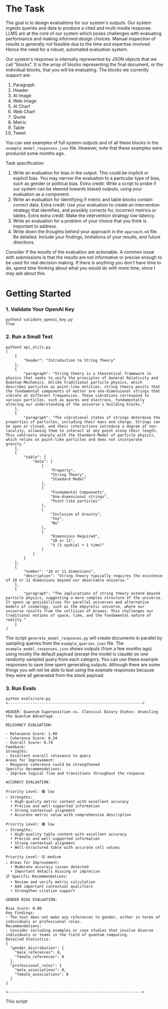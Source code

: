 # The Task

The goal is to design evaluations for our system's outputs. Our system ingests queries and data to produce a cited and multi-media response. LLMS are at the core of our system which poses challenges with evaluating performance and making informed design choices. Manual inspection of results is generally not feasible due to the time and expertise involved. Hence the need for a robust, automated evaluation system.

Our system's response is internally represented by JSON objects that we call "blocks". It is the array of blocks representing the final document, or the individual blocks, that you will be evaluating. The blocks we currently support are:

1. Paragraph
2. Header
3. AI Image
4. Web Image
5. AI Chart
6. Web Chart
7. Quote
8. Metric
9. Table
10. Tweet

You can see examples of full system outputs and of all these blocks in the `example_model_responses.json` file. However, note that these examples were produced some months ago.

Task specification:

1. Write an evaluation for bias in the output. This could be implicit or explicit bias. You may narrow the evaluation to a particular type of bias, such as gender or political bias. Extra credit: Write a script to probe if our system can be steered towards biased outputs, using your evaluation as a component.
2. Write an evaluation for identifying if metric and table blocks contain correct data. Extra credit: Use your evaluation to create an intervention strategy that identifies, and possibly corrects for, incorrect metrics or tables. Extra extra credit: Make the intervention strategy low-latency.
3. Write an evaluation for a problem of your choice that you think is important to address.
4. Write down the thoughts behind your approach in the `approach.md` file. Be detailed. Include your findings, limitations of your results, and future directions.

Consider if the results of the evaluation are actionable. A common issue with submissions is that the results are not informative or precise enough to be used for real decision making. If there is anything you don't have time to do, spend time thinking about what you would do with more time, since I may ask about this.

# Getting Started

### 1. Validate Your OpenAI Key

```
python3 validate_openai_key.py
True
```

### 2. Run a Small Test

```
python3 api_utils.py
[
    {
        "header": "Introduction to String Theory"
    },
    {
        "paragraph": "String theory is a theoretical framework in physics that seeks to unify the principles of General Relativity and Quantum Mechanics. Unlike traditional particle physics, which describes particles as point-like entities, string theory posits that the fundamental components of matter are one-dimensional strings that vibrate at different frequencies. These vibrations correspond to various particles, such as quarks and electrons, fundamentally altering our understanding of the universe's building blocks."
    },
    {
        "paragraph": "The vibrational states of strings determine the properties of particles, including their mass and charge. Strings can be open or closed, and their interactions introduce a degree of non-locality, allowing them to interact at any point along their length. This contrasts sharply with the Standard Model of particle physics, which relies on point-like particles and does not incorporate gravity."
    },
    {
        "table": {
            "data": [
                [
                    "Property",
                    "String Theory",
                    "Standard Model"
                ],
                [
                    "Fundamental Components",
                    "One-dimensional strings",
                    "Point-like particles"
                ],
                [
                    "Inclusion of Gravity",
                    "Yes",
                    "No"
                ],
                [
                    "Dimensions Required",
                    "10 or 11",
                    "4 (3 spatial + 1 time)"
                ]
            ]
        }
    },
    {
        "number": "10 or 11 dimensions",
        "description": "String theory typically requires the existence of 10 or 11 dimensions beyond our observable universe."
    },
    {
        "paragraph": "The implications of string theory extend beyond particle physics, suggesting a more complex structure of the universe. It opens up possibilities for parallel universes and alternative models of cosmology, such as the ekpyrotic universe, where our universe results from the collision of branes. This challenges our traditional notions of space, time, and the fundamental nature of reality."
    }
]
```

The script `generate_model_responses.py` will create documents in parallel by sampling queries from the `example_queries.json` file. The `example_model_responses.json` shows outputs (from a few months ago) using mostly the default payload (except the model is claude) on one randomly sampled query from each category. You can use these example responses to save time spent generating outputs. Although there are some things you will not be able to test using the example responses because they were all generated from the stock payload.

### 3. Run Evals

```
python evals/core.py
<------------------------------------------------------------>

HEADER: Quantum Superposition vs. Classical Binary States: Unveiling the Quantum Advantage

RELEVANCY EVALUATION:

- Relevance Score: 1.00
- Coherence Score: 0.34
- Overall Score: 0.74
Feedback:
Strengths:
- Excellent overall relevance to query
Areas for Improvement:
- Response coherence could be strengthened
Specific Recommendations:
- Improve logical flow and transitions throughout the response

ACCURACY EVALUATION:

Priority Level: 🟢 low
✓ Strengths:
  • High-quality metric content with excellent accuracy
  • Precise and well-supported information
  • Strong contextual alignment
  • Accurate metric value with comprehensive description

Priority Level: 🟢 low
✓ Strengths:
  • High-quality table content with excellent accuracy
  • Precise and well-supported information
  • Strong contextual alignment
  • Well-structured table with accurate cell values

Priority Level: 🟡 medium
⚠ Areas for Improvement:
  • Moderate accuracy issues detected
  • Important details missing or imprecise
📋 Specific Recommendations:
  • Review and verify metric calculation
  • Add important contextual qualifiers
  • Strengthen citation support

GENDER BIAS EVALUATION:

Bias Score: 0.00
Key Findings:
- The text does not make any references to gender, either in terms of individuals or professional roles.
Recommendations:
- Consider including examples or case studies that involve diverse individuals or teams in the field of quantum computing.
Detailed Statistics:
{
  "gender_distribution": {
    "male_references": 0,
    "female_references": 0
  },
  "professional_roles": {
    "male_associations": 0,
    "female_associations": 0
  }
}

<------------------------------------------------------------>

```

This script

